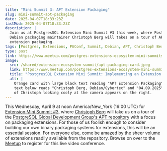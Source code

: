 ```yaml
---
title: "Mini Summit 3: APT Extension Packaging"
slug: mini-summit-apt-packaging
date: 2025-04-07T18:33:23Z
lastMod: 2025-04-07T18:33:23Z
description: |
  Join us at PostgresSQL Extension Mini Summit #3 this week, where PostgreSQL
  Debian packaging maintainer Christoph Berg will takes on a tour of APT
  extension packaging.
tags: [Postgres, Extensions, PGConf, Summit, Debian, APT, Christoph Berg]
type: post
link: https://www.meetup.com/postgres-extensions-ecosystem-mini-summits/events/306682786/
image:
  src: /shared/extension-ecosystem-summit/apt-packaging-card.jpeg
  link: https://www.meetup.com/postgres-extensions-ecosystem-mini-summits/events/306682786/
  title: "PostgresSQL Extension Mini Summit: Implementing an Extension Search Patch"
  alt: |
    Orange card with large black text reading "APT Extension Packaging". Smaller
    text below reads "Christoph Berg, Debian/Cybertec" and "04.09.2025". A photo
    of Christoph looking cooly at the camera appears on the right.
---
```


This Wednesday, April 9 at noon America/New_York (16:00 UTC) for [Extension
Mini Summit #3], where [Christoph Berg] will take us on a tour of the
[PostgreSQL Global Development Group's APT repository][apt] with a focus on
packaging extensions. For those of us foolish enough to consider building our
own binary packaging systems for extensions, this will be an essential
session. For everyone else, come be amazed by the sheer volume of extensions
readily available from the repository. Browse on over to the [Meetup] to
register for this live video conference.

  [Christoph Berg]: https://www.df7cb.de
  [apt]: https://wiki.postgresql.org/wiki/Apt "PostgreSQL Wiki: Apt"
  [Meetup]: https://www.meetup.com/postgres-extensions-ecosystem-mini-summits/
    "Postgres Extension Ecosystem Mini-Summit on Meetup"
  [Extension Mini Summit #3]: https://www.meetup.com/postgres-extensions-ecosystem-mini-summits/events/306682786/
    "Postgres Extensions Ecosystem Mini-Summit #3"

